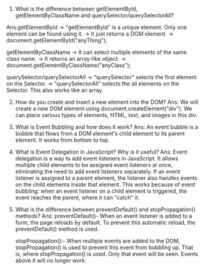 1. What is the difference between getElementById, getElementByClassName and querySelector/querySelectorAll?

Ans:getElementById
-> "getElementById" is a unique element. Only one element can be found using it.
-> It just returns a DOM element.
-> document.getElementById("anyThing");

getElementByClassName
-> It can select multiple elements of the same class name.
-> It returns an array-like object.
-> document.getElementByClassName("anyClass");

querySelector/querySelectorAll
-> "querySelector" selects the first element on the Selector.
-> "querySelectorAll" selects the all elements on the Selector. This also works like an array.

2. How do you create and insert a new element into the DOM?
   Ans:
   We will create a new DOM element using document.createElement("div"). We can place various types of elements, HTML, text, and images in this div.

3. What is Event Bubbling and how does it work?
   Ans:
   An event bubble is a bubble that flows from a DOM element's child element to its parent element. It works from bottom to top.

4. What is Event Delegation in JavaScript? Why is it useful?
   Ans:
   Event delegation is a way to add event listeners in JavaScript. It allows multiple child elements to be assigned event listeners at once, eliminating the need to add event listeners separately. If an event listener is assigned to a parent element, the listener also handles events on the child elements inside that element.
   This works because of event bubbling: when an event listener on a child element is triggered, the event reaches the parent, where it can "catch" it.

5. What is the difference between preventDefault() and stopPropagation() methods?
   Ans: preventDefault()-
   When an event listener is added to a form, the page reloads by default. To prevent this automatic reload, the preventDefault() method is used.

   stopPropagation():-
   When multiple events are added to the DOM, stopPropagation() is used to prevent this event from bubbling up. That is, where stopPropagation() is used. Only that event will be seen. Events above it will no longer work.
